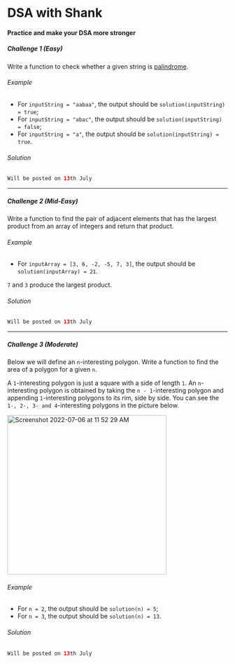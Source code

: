 # DSA with Shank
#### Practice and make your DSA more stronger

##### Challenge 1 *(Easy)*
Write a function to check whether a given string is [palindrome](https://en.wikipedia.org/wiki/Palindrome).
###### Example
- For `inputString = "aabaa"`, the output should be
`solution(inputString) = true`;
- For `inputString = "abac"`, the output should be
`solution(inputString) = false`;
- For `inputString = "a"`, the output should be
`solution(inputString) = true`.
###### Solution
```swift
Will be posted on 13th July
```

---

##### Challenge 2 *(Mid-Easy)*
Write a function to find the pair of adjacent elements that has the largest product from an array of integers and return that product.
###### Example
- For `inputArray = [3, 6, -2, -5, 7, 3]`, the output should be
`solution(inputArray) = 21`.

`7` and `3` produce the largest product.
###### Solution
```swift
Will be posted on 13th July
```

---

##### Challenge 3 *(Moderate)*
Below we will define an `n`-interesting polygon. Write a function to find the area of a polygon for a given `n`.

A `1`-interesting polygon is just a square with a side of length `1`. An `n`-interesting polygon is obtained by taking the `n - 1`-interesting polygon and appending `1`-interesting polygons to its rim, side by side. You can see the `1-, 2-, 3- and 4`-interesting polygons in the picture below.

<img width="364" alt="Screenshot 2022-07-06 at 11 52 29 AM" src="https://user-images.githubusercontent.com/103515653/177482751-b7596f65-8ed9-420b-9d61-f64e32517b6e.png">

###### Example
- For `n = 2`, the output should be
`solution(n) = 5`;
- For `n = 3`, the output should be
`solution(n) = 13`.
###### Solution
```swift
Will be posted on 13th July
```
